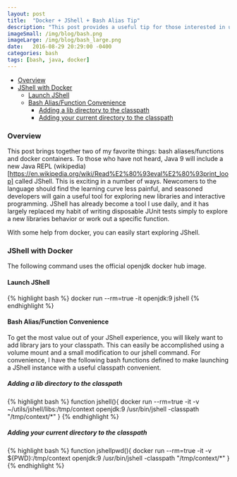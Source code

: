 ```yaml
---
layout: post
title:  "Docker + JShell + Bash Alias Tip"
description: "This post provides a useful tip for those interested in using JShell to enhance their productivity"
imageSmall: /img/blog/bash.png
imageLarge: /img/blog/bash_large.png
date:   2016-08-29 20:29:00 -0400
categories: bash
tags: [bash, java, docker]
---
```

<!-- MarkdownTOC -->

- [Overview](#overview)
- [JShell with Docker](#jshell-with-docker)
    - [Launch JShell](#launch-jshell)
    - [Bash Alias/Function Convenience](#bash-aliasfunction-convenience)
        - [Adding a lib directory to the classpath](#adding-a-lib-directory-to-the-classpath)
        - [Adding your current directory to the classpath](#adding-your-current-directory-to-the-classpath)

<!-- /MarkdownTOC -->

### Overview
This post brings together two of my favorite things: bash aliases/functions and docker containers. To those who have not heard, Java 9 will include a new  Java REPL (wikipedia)[https://en.wikipedia.org/wiki/Read%E2%80%93eval%E2%80%93print_loop] called JShell. This is exciting in a number of ways. Newcomers to the language should find the learning curve less painful, and seasoned developers will gain a useful tool for exploring new libraries and interactive programming. JShell has already become a tool I use daily, and it has largely replaced my habit of writing disposable JUnit tests simply to explore a new libraries behavior or work out a specific function. 

With some help from docker, you can easily start exploring JShell.  

### JShell with Docker
The following command uses the official openjdk docker hub image.
#### Launch JShell
{% highlight bash %}
 docker run --rm=true -it openjdk:9 jshell 
{% endhighlight %}

#### Bash Alias/Function Convenience
To get the most value out of your JShell experience, you will likely want to add library jars to your classpath. This can easily be accomplished using a volume mount and a small modification to our jshell command. For convenience, I have the following bash functions defined to make launching a JShell instance with a useful classpath convenient.  

##### Adding a lib directory to the classpath
{% highlight bash %}
function jshell(){
 docker run --rm=true -it -v ~/utils/jshell/libs:/tmp/context openjdk:9 /usr/bin/jshell -classpath "/tmp/context/*"
}
{% endhighlight %}

##### Adding your current directory to the classpath
{% highlight bash %}
function jshellpwd(){
 docker run --rm=true -it -v ${PWD}:/tmp/context openjdk:9 /usr/bin/jshell -classpath "/tmp/context/*"
}
{% endhighlight %}
